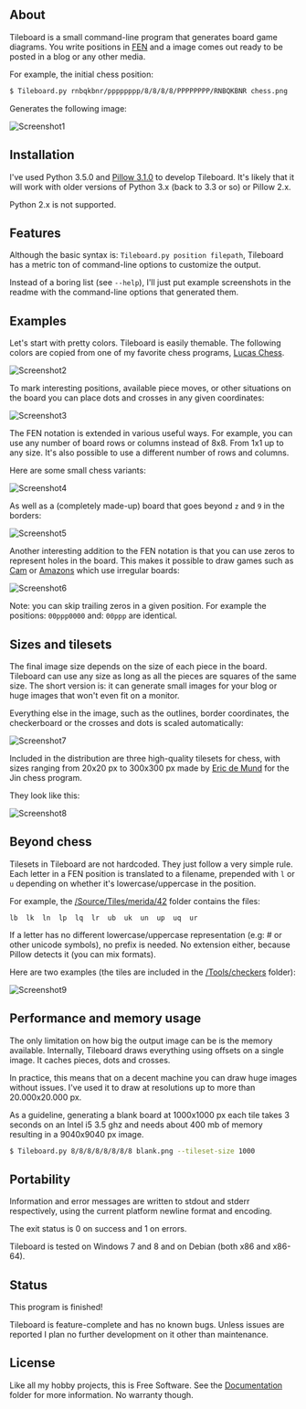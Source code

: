 
## About

Tileboard is a small command-line program that generates board game diagrams.
You write positions in [FEN][] and a image comes out ready to be posted in a blog
or any other media.

[FEN]: https://en.wikipedia.org/wiki/Forsyth-Edwards_Notation

For example, the initial chess position:

```bash
$ Tileboard.py rnbqkbnr/pppppppp/8/8/8/8/PPPPPPPP/RNBQKBNR chess.png
```

Generates the following image:

![Screenshot1](https://raw.github.com/Beluki/Tileboard/master/Screenshot/Screenshot1.png)

## Installation

I've used Python 3.5.0 and [Pillow 3.1.0][] to develop Tileboard.
It's likely that it will work with older versions of Python 3.x
(back to 3.3 or so) or Pillow 2.x.

Python 2.x is not supported.

[Pillow 3.1.0]: https://pypi.python.org/pypi/Pillow/3.1.0

## Features

Although the basic syntax is: `Tileboard.py position filepath`, Tileboard
has a metric ton of command-line options to customize the output.

Instead of a boring list (see `--help`), I'll just put example screenshots
in the readme with the command-line options that generated them.

## Examples

Let's start with pretty colors. Tileboard is easily themable. The following colors
are copied from one of my favorite chess programs, [Lucas Chess][].

[Lucas Chess]: https://www-lucaschess.rhcloud.com/index.html

![Screenshot2](https://raw.github.com/Beluki/Tileboard/master/Screenshot/Screenshot2.png)

To mark interesting positions, available piece moves, or other situations
on the board you can place dots and crosses in any given coordinates:

![Screenshot3](https://raw.github.com/Beluki/Tileboard/master/Screenshot/Screenshot3.png)

The FEN notation is extended in various useful ways. For example, you can use
any number of board rows or columns instead of 8x8. From 1x1 up to any size.
It's also possible to use a different number of rows and columns.

Here are some small chess variants:

![Screenshot4](https://raw.github.com/Beluki/Tileboard/master/Screenshot/Screenshot4.png)

As well as a (completely made-up) board that
goes beyond `z` and `9` in the borders:

![Screenshot5](https://raw.github.com/Beluki/Tileboard/master/Screenshot/Screenshot5.png)

Another interesting addition to the FEN notation is that you can use zeros
to represent holes in the board. This makes it possible to draw games such
as [Cam][] or [Amazons][] which use irregular boards:

[Cam]: http://www.worldcamelotfederation.com
[Amazons]: https://en.wikipedia.org/wiki/Game_of_the_Amazons

![Screenshot6](https://raw.github.com/Beluki/Tileboard/master/Screenshot/Screenshot6.png)

Note: you can skip trailing zeros in a given position.
For example the positions: `00ppp0000` and: `00ppp` are identical.

## Sizes and tilesets

The final image size depends on the size of each piece in the board.
Tileboard can use any size as long as all the pieces are squares of the same size.
The short version is: it can generate small images for your blog or huge images
that won't even fit on a monitor.

Everything else in the image, such as the outlines, border coordinates,
the checkerboard or the crosses and dots is scaled automatically:

![Screenshot7](https://raw.github.com/Beluki/Tileboard/master/Screenshot/Screenshot7.png)

Included in the distribution are three high-quality tilesets for chess,
with sizes ranging from 20x20 px to 300x300 px made by [Eric de Mund][] for the
Jin chess program.

[Eric de Mund]: http://ixian.com/chess/jin-piece-sets

They look like this:

![Screenshot8](https://raw.github.com/Beluki/Tileboard/master/Screenshot/Screenshot8.png)

## Beyond chess

Tilesets in Tileboard are not hardcoded. They just follow a very simple rule.
Each letter in a FEN position is translated to a filename, prepended with
`l` or `u` depending on whether it's lowercase/uppercase in the position.

For example, the [/Source/Tiles/merida/42][] folder contains the files:

```
lb  lk  ln  lp  lq  lr  ub  uk  un  up  uq  ur
```

If a letter has no different lowercase/uppercase representation (e.g: # or
other unicode symbols), no prefix is needed. No extension either, because Pillow
detects it (you can mix formats).

Here are two examples (the tiles are included in the [/Tools/checkers][] folder):

![Screenshot9](https://raw.github.com/Beluki/Tileboard/master/Screenshot/Screenshot9.png)

[/Source/Tiles/merida/42]: https://github.com/Beluki/Tileboard/tree/master/Source/Tiles/merida/42
[/Tools/checkers]: https://github.com/Beluki/Tileboard/tree/master/Tools/checkers

## Performance and memory usage

The only limitation on how big the output image can be is the memory available.
Internally, Tileboard draws everything using offsets on a single image.
It caches pieces, dots and crosses.

In practice, this means that on a decent machine you can draw huge images
without issues. I've used it to draw at resolutions up to more than 20.000x20.000 px.

As a guideline, generating a blank board at 1000x1000 px each tile
takes 3 seconds on an Intel i5 3.5 ghz and needs about 400 mb of memory
resulting in a 9040x9040 px image.

```bash
$ Tileboard.py 8/8/8/8/8/8/8/8 blank.png --tileset-size 1000
```

## Portability

Information and error messages are written to stdout and stderr
respectively, using the current platform newline format and encoding.

The exit status is 0 on success and 1 on errors.

Tileboard is tested on Windows 7 and 8 and on Debian (both x86 and x86-64).

## Status

This program is finished!

Tileboard is feature-complete and has no known bugs. Unless issues are reported
I plan no further development on it other than maintenance.

## License

Like all my hobby projects, this is Free Software. See the [Documentation][]
folder for more information. No warranty though.

[Documentation]: https://github.com/Beluki/Tileboard/tree/master/Documentation

